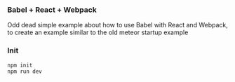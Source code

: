 ### Babel + React + Webpack

Odd dead simple example about how to use Babel with React and Webpack, to create an example
similar to the old meteor startup example

### Init

    npm init
    npm run dev
